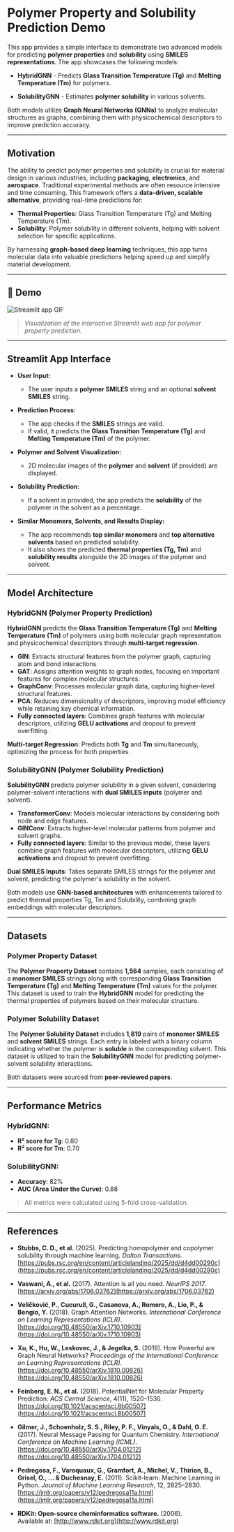 # Polymer Property and Solubility Prediction Demo

This app provides a simple interface to demonstrate two advanced models for predicting **polymer properties** and **solubility** using **SMILES representations**. The app showcases the following models:

- **HybridGNN** - Predicts **Glass Transition Temperature (Tg)** and **Melting Temperature (Tm)** for polymers.

- **SolubilityGNN** - Estimates **polymer solubility** in various solvents.

Both models utilize **Graph Neural Networks (GNNs)** to analyze molecular structures as graphs, combining them with physicochemical descriptors to improve prediction accuracy.

---

## Motivation

The ability to predict polymer properties and solubility is crucial for material design in various industries, including **packaging**, **electronics**, and **aerospace**. Traditional experimental methods are often resource intensive and time consuming. This framework offers a **data-driven, scalable alternative**, providing real-time predictions for:

- **Thermal Properties**: Glass Transition Temperature (Tg) and Melting Temperature (Tm).
- **Solubility**: Polymer solubility in different solvents, helping with solvent selection for specific applications.

By harnessing **graph-based deep learning** techniques, this app turns molecular data into valuable predictions helping speed up and simplify material development.

---

## 🎥 **Demo**
![Streamlit app GIF](media/demo.gif)

> *Visualization of the interactive Streamlit web app for polymer property prediction.*

---

## Streamlit App Interface

- **User Input:**
   - The user inputs a **polymer SMILES** string and an optional **solvent SMILES** string.

- **Prediction Process:**
   - The app checks if the **SMILES** strings are valid.
   - If valid, it predicts the **Glass Transition Temperature (Tg)** and **Melting Temperature (Tm)** of the polymer.

- **Polymer and Solvent Visualization:**
   - 2D molecular images of the **polymer** and **solvent** (if provided) are displayed.

- **Solubility Prediction:**
   - If a solvent is provided, the app predicts the **solubility** of the polymer in the solvent as a percentage.

- **Similar Monomers, Solvents, and Results Display:**
   - The app recommends **top similar monomers** and **top alternative solvents** based on predicted solubility.
   - It also shows the predicted **thermal properties (Tg, Tm)** and **solubility results** alongside the 2D images of the polymer and solvent.

---

## Model Architecture

### HybridGNN (Polymer Property Prediction)
**HybridGNN** predicts the **Glass Transition Temperature (Tg)** and **Melting Temperature (Tm)** of polymers using both molecular graph representation and physicochemical descriptors through **multi-target regression**.

- **GIN**: Extracts structural features from the polymer graph, capturing atom and bond interactions.
- **GAT**: Assigns attention weights to graph nodes, focusing on important features for complex molecular structures.
- **GraphConv**: Processes molecular graph data, capturing higher-level structural features.
- **PCA**: Reduces dimensionality of descriptors, improving model efficiency while retaining key chemical information.
- **Fully connected layers**: Combines graph features with molecular descriptors, utilizing **GELU activations** and dropout to prevent overfitting.
  
**Multi-target Regression**: Predicts both **Tg** and **Tm** simultaneously, optimizing the process for both properties.

### SolubilityGNN (Polymer Solubility Prediction)
**SolubilityGNN** predicts polymer solubility in a given solvent, considering polymer-solvent interactions with **dual SMILES inputs** (polymer and solvent).

- **TransformerConv**: Models molecular interactions by considering both node and edge features.
- **GINConv**: Extracts higher-level molecular patterns from polymer and solvent graphs.
- **Fully connected layers**: Similar to the previous model, these layers combine graph features with molecular descriptors, utilizing **GELU activations** and dropout to prevent overfitting.

**Dual SMILES Inputs**: Takes separate SMILES strings for the polymer and solvent, predicting the polymer's solubility in the solvent.

Both models use **GNN-based architectures** with enhancements tailored to predict thermal properties Tg, Tm and Solubility, combining graph embeddings with molecular descriptors.

---

## Datasets

### Polymer Property Dataset
The **Polymer Property Dataset** contains **1,564** samples, each consisting of a **monomer SMILES** strings along with corresponding **Glass Transition Temperature (Tg)** and **Melting Temperature (Tm)** values for the polymer. This dataset is used to train the **HybridGNN** model for predicting the thermal properties of polymers based on their molecular structure.

### Polymer Solubility Dataset
The **Polymer Solubility Dataset** includes **1,819** pairs of **monomer SMILES** and **solvent SMILES** strings. Each entry is labeled with a binary column indicating whether the polymer is **soluble** in the corresponding solvent. This dataset is utilized to train the **SolubilityGNN** model for predicting polymer-solvent solubility interactions.

Both datasets were sourced from **peer-reviewed papers**.

---

## Performance Metrics

### HybridGNN:
- **R² score for Tg**: 0.80
- **R² score for Tm**: 0.70

### SolubilityGNN:
- **Accuracy**: 82%
- **AUC (Area Under the Curve)**: 0.88

> All metrics were calculated using 5-fold cross-validation.
---

## References

- **Stubbs, C. D., et al.** (2025). Predicting homopolymer and copolymer solubility through machine learning. *Dalton Transactions*.  
   [https://pubs.rsc.org/en/content/articlelanding/2025/dd/d4dd00290c](https://pubs.rsc.org/en/content/articlelanding/2025/dd/d4dd00290c)

- **Vaswani, A., et al.** (2017). Attention is all you need. *NeurIPS 2017*.  
   [https://arxiv.org/abs/1706.03762](https://arxiv.org/abs/1706.03762)

- **Veličković, P., Cucurull, G., Casanova, A., Romero, A., Lio, P., & Bengio, Y.** (2018). Graph Attention Networks. *International Conference on Learning Representations (ICLR)*.  
   [https://doi.org/10.48550/arXiv.1710.10903](https://doi.org/10.48550/arXiv.1710.10903)

- **Xu, K., Hu, W., Leskovec, J., & Jegelka, S.** (2019). How Powerful are Graph Neural Networks? *Proceedings of the International Conference on Learning Representations (ICLR)*.  
   [https://doi.org/10.48550/arXiv.1810.00826](https://doi.org/10.48550/arXiv.1810.00826)

- **Feinberg, E. N., et al.** (2018). PotentialNet for Molecular Property Prediction. *ACS Central Science*, 4(11), 1520–1530.  
   [https://doi.org/10.1021/acscentsci.8b00507](https://doi.org/10.1021/acscentsci.8b00507)

- **Gilmer, J., Schoenholz, S. S., Riley, P. F., Vinyals, O., & Dahl, G. E.** (2017). Neural Message Passing for Quantum Chemistry. *International Conference on Machine Learning (ICML)*.  
   [https://doi.org/10.48550/arXiv.1704.01212](https://doi.org/10.48550/arXiv.1704.01212)

- **Pedregosa, F., Varoquaux, G., Gramfort, A., Michel, V., Thirion, B., Grisel, O., ... & Duchesnay, E.** (2011). Scikit-learn: Machine Learning in Python. *Journal of Machine Learning Research*, 12, 2825–2830.  
   [https://jmlr.org/papers/v12/pedregosa11a.html](https://jmlr.org/papers/v12/pedregosa11a.html)

- **RDKit: Open-source cheminformatics software.** (2006).  
   Available at: [http://www.rdkit.org](http://www.rdkit.org)
